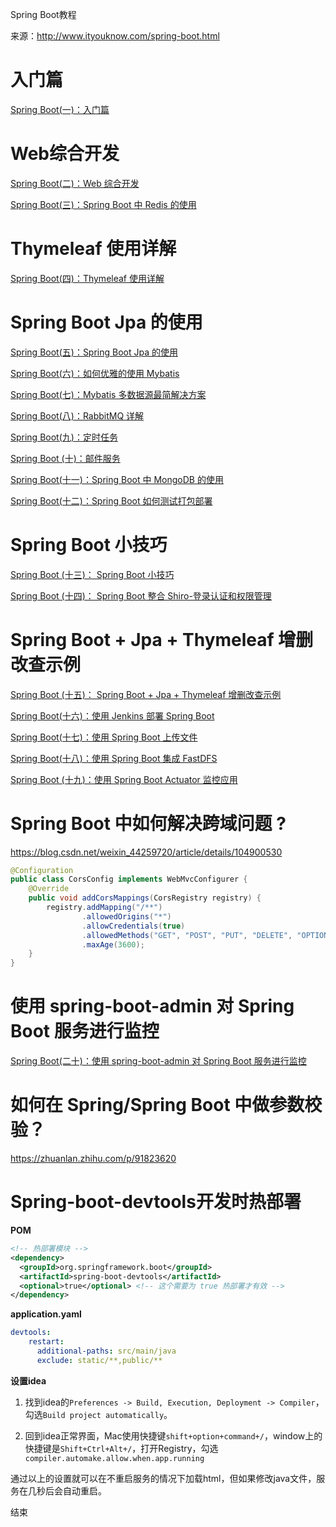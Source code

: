 Spring Boot教程

来源：http://www.ityouknow.com/spring-boot.html

# 入门篇

[Spring Boot(一)：入门篇](http://www.ityouknow.com/springboot/2016/01/06/spring-boot-quick-start.html)

# Web综合开发

[Spring Boot(二)：Web 综合开发](http://www.ityouknow.com/springboot/2016/02/03/spring-boot-web.html)

[Spring Boot(三)：Spring Boot 中 Redis 的使用](http://www.ityouknow.com/springboot/2016/03/06/spring-boot-redis.html)

# Thymeleaf 使用详解

[Spring Boot(四)：Thymeleaf 使用详解](http://www.ityouknow.com/springboot/2016/05/01/spring-boot-thymeleaf.html)





# Spring Boot Jpa 的使用

[Spring Boot(五)：Spring Boot Jpa 的使用](http://www.ityouknow.com/springboot/2016/08/20/spring-boot-jpa.html)

[Spring Boot(六)：如何优雅的使用 Mybatis](http://www.ityouknow.com/springboot/2016/11/06/spring-boot-mybatis.html)

[Spring Boot(七)：Mybatis 多数据源最简解决方案](http://www.ityouknow.com/springboot/2016/11/25/spring-boot-multi-mybatis.html)

[Spring Boot(八)：RabbitMQ 详解](http://www.ityouknow.com/springboot/2016/11/30/spring-boot-rabbitMQ.html)

[Spring Boot(九)：定时任务](http://www.ityouknow.com/springboot/2016/12/02/spring-boot-scheduler.html)

[Spring Boot (十)：邮件服务](http://www.ityouknow.com/springboot/2017/05/06/spring-boot-mail.html)

[Spring Boot(十一)：Spring Boot 中 MongoDB 的使用](http://www.ityouknow.com/springboot/2017/05/08/spring-boot-mongodb.html)

[Spring Boot(十二)：Spring Boot 如何测试打包部署](http://www.ityouknow.com/springboot/2017/05/09/spring-boot-deploy.html)

# Spring Boot 小技巧

[Spring Boot (十三)： Spring Boot 小技巧](http://www.ityouknow.com/springboot/2017/06/22/spring-boot-tips.html)

[Spring Boot (十四)： Spring Boot 整合 Shiro-登录认证和权限管理](http://www.ityouknow.com/springboot/2017/06/26/spring-boot-shiro.html)

# Spring Boot + Jpa + Thymeleaf 增删改查示例

[Spring Boot (十五)： Spring Boot + Jpa + Thymeleaf 增删改查示例](http://www.ityouknow.com/springboot/2017/09/23/spring-boot-jpa-thymeleaf-curd.html)

[Spring Boot(十六)：使用 Jenkins 部署 Spring Boot](http://www.ityouknow.com/springboot/2017/11/11/spring-boot-jenkins.html)

[Spring Boot(十七)：使用 Spring Boot 上传文件](http://www.ityouknow.com/springboot/2018/01/12/spring-boot-upload-file.html)

[Spring Boot(十八)：使用 Spring Boot 集成 FastDFS](http://www.ityouknow.com/springboot/2018/01/16/spring-boot-fastdfs.html)

[Spring Boot (十九)：使用 Spring Boot Actuator 监控应用](http://www.ityouknow.com/springboot/2018/02/06/spring-boot-actuator.html)

# Spring Boot 中如何解决跨域问题 ?

https://blog.csdn.net/weixin_44259720/article/details/104900530

```java
@Configuration
public class CorsConfig implements WebMvcConfigurer {
    @Override
    public void addCorsMappings(CorsRegistry registry) {
        registry.addMapping("/**")
                .allowedOrigins("*")
                .allowCredentials(true)
                .allowedMethods("GET", "POST", "PUT", "DELETE", "OPTIONS")
                .maxAge(3600);
    }
}
```



# 使用 spring-boot-admin 对 Spring Boot 服务进行监控

[Spring Boot(二十)：使用 spring-boot-admin 对 Spring Boot 服务进行监控](http://www.ityouknow.com/springboot/2018/02/11/spring-boot-admin.html)

# 如何在 Spring/Spring Boot 中做参数校验？

https://zhuanlan.zhihu.com/p/91823620



# Spring-boot-devtools开发时热部署

**POM**

```xml
<!-- 热部署模块 -->
<dependency>
  <groupId>org.springframework.boot</groupId>
  <artifactId>spring-boot-devtools</artifactId>
  <optional>true</optional> <!-- 这个需要为 true 热部署才有效 -->
</dependency>
```

**application.yaml**

```yaml
devtools:
    restart:
      additional-paths: src/main/java
      exclude: static/**,public/**
```

**设置idea**

1. 找到idea的`Preferences -> Build, Execution, Deployment -> Compiler`，勾选`Build project automatically`。

2. 回到idea正常界面，Mac使用快捷键`shift+option+command+/`，window上的快捷键是`Shift+Ctrl+Alt+/`，打开Registry，勾选`compiler.automake.allow.when.app.running`

通过以上的设置就可以在不重启服务的情况下加载html，但如果修改java文件，服务在几秒后会自动重启。



结束

